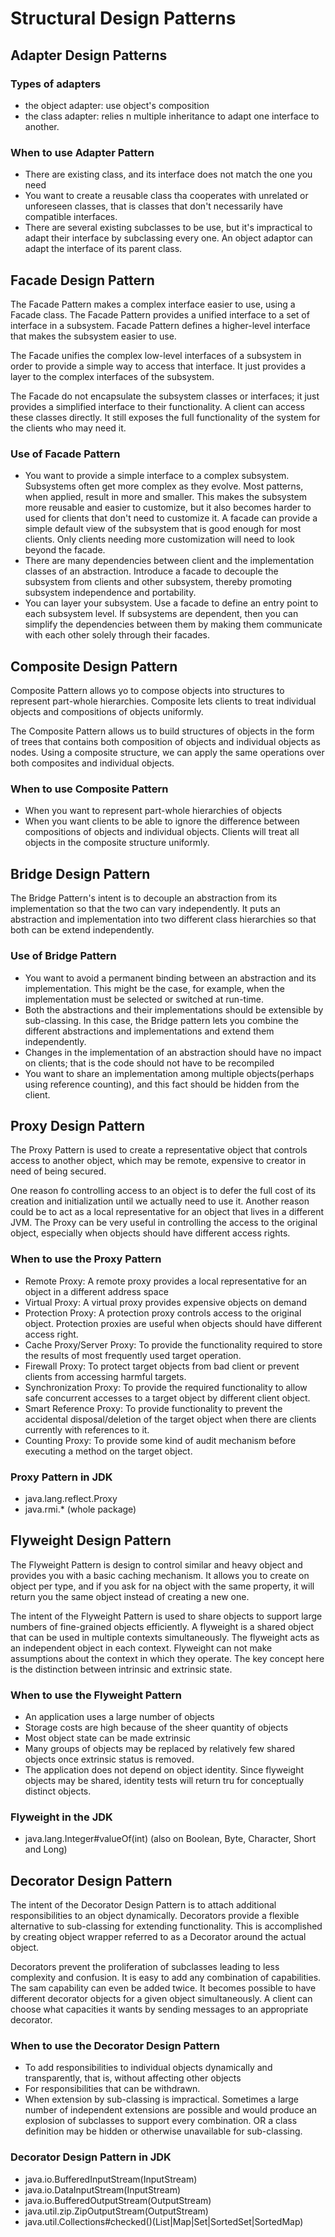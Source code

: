 # Structural Design Patterns

## Adapter Design Patterns

### Types of adapters
* the object adapter: use object's composition 
* the class adapter: relies n multiple inheritance to adapt one interface to another. 

### When to use Adapter Pattern
* There are existing class, and its interface does not match the one you need
* You want to create a reusable class tha cooperates with unrelated or unforeseen classes, that is 
    classes that don't necessarily have compatible interfaces.
* There are several existing subclasses to be use, but it's impractical to adapt their interface by
    subclassing every one. An object adaptor can adapt the interface of its parent class. 
    
## Facade Design Pattern
The Facade Pattern makes a complex interface easier to use, using a Facade class.
The Facade Pattern provides a unified interface to a set of interface in a subsystem.
Facade Pattern defines a higher-level interface that makes the subsystem easier to use.

The Facade unifies the complex low-level interfaces of a subsystem in order to provide a simple way 
to access that interface. It just provides a layer to the complex interfaces of the subsystem.

The Facade do not encapsulate the subsystem classes or interfaces; it just provides a simplified interface
to their functionality. A client can access these classes directly. It still exposes the full functionality of the system
for the clients who may need it.

### Use of Facade Pattern
* You want to provide a simple interface to a complex subsystem. Subsystems often get more complex as they evolve. 
    Most patterns, when applied, result in more and smaller. This makes the subsystem more reusable and easier to customize,
    but it also becomes harder to used for clients that don't need to customize it. A facade can provide a simple default view
    of the subsystem that is good enough for most clients. Only clients needing more customization will need to look beyond
    the facade.
* There are many dependencies between client and the implementation classes of an abstraction. 
    Introduce a facade to decouple the subsystem from clients and other subsystem, thereby promoting 
    subsystem independence and portability.
* You can layer your subsystem. Use a facade to define an entry point to each subsystem level. If subsystems are dependent, 
    then you can simplify the dependencies between them by making them communicate with each other solely through their facades.
 
## Composite Design Pattern
Composite Pattern allows yo to compose objects into structures to represent part-whole hierarchies.
Composite lets clients to treat individual objects and compositions of objects uniformly.

The Composite Pattern allows us to build structures of objects in the form of trees that contains both 
composition of objects and individual objects as nodes. Using a composite structure, we can apply the
same operations over both composites and individual objects.

### When to use Composite Pattern
* When you want to represent part-whole hierarchies of objects
* When you want clients to be able to ignore the difference between compositions of objects and individual objects.
    Clients will treat all objects in the composite structure uniformly.
    
## Bridge Design Pattern
The Bridge Pattern's intent is to decouple an abstraction from its implementation so that the two can vary independently. 
It puts an abstraction and implementation into two different class hierarchies so that both can be extend independently.

### Use of Bridge Pattern
* You want to avoid a permanent binding between an abstraction and its implementation. This might be the case, for example, 
    when the implementation must be selected or switched at run-time.
* Both the abstractions and their implementations should be extensible by sub-classing. In this case, the Bridge pattern lets
    you combine the different abstractions and implementations and extend them independently.
*  Changes in the implementation of an abstraction should have no impact on clients; that is the code should not have to be recompiled
* You want to share an implementation among multiple objects(perhaps using reference counting), and this fact should be hidden from the client.

## Proxy Design Pattern
The Proxy Pattern is used to create a representative object that controls access to another object, 
which may be remote, expensive to creator in need of being secured.

One reason fo controlling access to an object is to defer the full cost of its creation and initialization
until we actually need to use it. Another reason could be to act as a local representative for an object that lives in a 
different JVM. The Proxy can be very useful in controlling the access to the original object, 
especially when objects should have different access rights.
 
### When to use the Proxy Pattern
* Remote Proxy: A remote proxy provides a local representative for an object in a different address space
* Virtual Proxy: A virtual proxy provides expensive objects on demand
* Protection Proxy: A protection proxy controls access to the original object. Protection proxies are useful when objects
    should have different access right.
* Cache Proxy/Server Proxy: To provide the functionality required to store the results of most frequently used target operation.
* Firewall Proxy: To protect target objects from bad client or prevent clients from accessing harmful targets.
* Synchronization Proxy: To provide the required functionality to allow safe concurrent accesses to a target object by different
    client object.
* Smart Reference Proxy: To provide functionality to prevent the accidental disposal/deletion of the target
    object when there are clients currently with references to it.
* Counting Proxy: To provide some kind of audit mechanism before executing a method on the target object.

### Proxy Pattern in JDK
* java.lang.reflect.Proxy
* java.rmi.* (whole package)

## Flyweight Design Pattern
The Flyweight Pattern is design to control similar and heavy object and provides you with a basic
caching mechanism. It allows you to create on object per type, and if you ask for na object with the 
same property, it will return you the same object instead of creating a new one.

The intent of the Flyweight Pattern is used to share objects to support large numbers of fine-grained
objects efficiently. A flyweight is a shared object that can be used in multiple contexts simultaneously.
The flyweight acts as an independent object in each context. Flyweight can not make assumptions about
the context in which they operate. The key concept here is the distinction between intrinsic and extrinsic
state.

### When to use the Flyweight Pattern
* An application uses a large number of objects
* Storage costs are high because of the sheer quantity of objects
* Most object state can be made extrinsic
* Many groups of objects may be replaced by relatively few shared objects once extrinsic status is removed.
* The application does not depend on object identity. Since flyweight objects may be shared, identity
    tests will return tru for conceptually distinct objects.
    
### Flyweight in the JDK
* java.lang.Integer#valueOf(int) (also on Boolean, Byte, Character, Short and Long)

## Decorator Design Pattern
The intent of the Decorator Design Pattern is to attach additional responsibilities to an object dynamically.
Decorators provide a flexible alternative to sub-classing for extending functionality. This is accomplished
 by creating object wrapper referred to as a Decorator around the actual object.

Decorators prevent the proliferation of subclasses leading to less complexity and confusion. It is easy
to add any combination of capabilities. The sam capability can even be added twice. It becomes possible to have
different decorator objects for a given object simultaneously. A client can choose what capacities it wants
by sending messages to an appropriate decorator.
 
### When to use the Decorator Design Pattern
* To add responsibilities to individual objects dynamically and transparently, that is, without affecting other objects
* For responsibilities that can be withdrawn.
* When extension by sub-classing is impractical. Sometimes a large number of independent extensions are possible
     and would produce an explosion of subclasses to support every combination. OR a class definition may be hidden
     or otherwise unavailable for sub-classing.
        
### Decorator Design Pattern in JDK
* java.io.BufferedInputStream(InputStream)
* java.io.DataInputStream(InputStream)
* java.io.BufferedOutputStream(OutputStream)
* java.util.zip.ZipOutputStream(OutputStream)
* java.util.Collections#checked()(List|Map|Set|SortedSet|SortedMap)